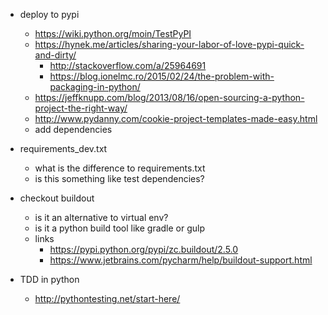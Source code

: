- deploy to pypi
  - https://wiki.python.org/moin/TestPyPI
  - https://hynek.me/articles/sharing-your-labor-of-love-pypi-quick-and-dirty/
    - http://stackoverflow.com/a/25964691
    - https://blog.ionelmc.ro/2015/02/24/the-problem-with-packaging-in-python/
  - https://jeffknupp.com/blog/2013/08/16/open-sourcing-a-python-project-the-right-way/
  - http://www.pydanny.com/cookie-project-templates-made-easy.html
  - add dependencies

- requirements_dev.txt
  - what is the difference to requirements.txt
  - is this something like test dependencies?

- checkout buildout
  - is it an alternative to virtual env?
  - is it a python build tool like gradle or gulp
  - links
    - https://pypi.python.org/pypi/zc.buildout/2.5.0
    - https://www.jetbrains.com/pycharm/help/buildout-support.html

- TDD in python
  - http://pythontesting.net/start-here/